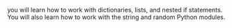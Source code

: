 you will learn how to work with dictionaries, lists, and nested if statements. You will also learn how to work with the string and random Python modules.